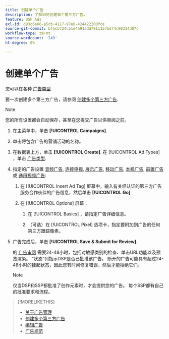 ```yaml
---
title: 创建单个广告
description: 了解如何创建单个第三方广告。
feature: DSP Ads
exl-id: d93c6a66-a5cb-4117-97e8-424422200fce
source-git-commit: bf5cb724c51e4a91add7911157bd74c90314d07c
workflow-type: tm+mt
source-wordcount: '249'
ht-degree: 0%

---
```


# 创建单个广告

您可以在各种 [广告类型](ad-about.md#ad-types).

要一次创建多个第三方广告，请参阅 [创建多个第三方广告](ad-create-multiple.md).

>[!NOTE]
>
>您的所有设置都会自动保存，甚至在您提交广告以供审阅之前。

1. 在主菜单中，单击 **[!UICONTROL Campaigns]**.

1. 单击将包含广告的营销活动的名称。

1. 在数据表上方，单击 **[!UICONTROL Create]**. 在 [!UICONTROL Ad Types] ，单击 [广告类型](ad-about.md#ad-types).

1. 指定的广告设置 [音频广告](ad-settings-audio.md), [连接电视](ad-settings-connected-tv.md), [展示广告](ad-settings-display.md), [移动广告](ad-settings-mobile.md), [本机广告](ad-settings-native.md), [前置广告](ad-settings-pre-roll.md) 或 [通用视频广告](ad-settings-universal-video.md):

   1. 在 [!UICONTROL Insert Ad Tag] 屏幕中，输入有关经认证的第三方广告服务合作伙伴的广告信息，然后单击 **[!UICONTROL Go]**.

   1. 在 [!UICONTROL Options] 屏幕：

      1. 在 [!UICONTROL Basics] ，请指定广告详细信息。

      1. （可选）在 [!UICONTROL Pixel] 选项卡，指定要附加到广告的任何第三方跟踪像素。

1. 广告完成后，单击 **[!UICONTROL Save & Submit for Review]**.

   的 [广告审阅](ad-about.md) 需要24-48小时，包括对敏感类别的检查、单击URL功能以及预览渲染。 “状态”列指示DSP是否已批准该广告。 断开的广告可能具有超过24-48小时的挂起状态，因此您有时间修复错误，然后才能拒绝它们。

   >[!NOTE]
   >
   >仅当DSP和SSP都批准了创作元素时，才会提供您的广告。 每个SSP都有自己的批准要求和流程。

>[!MORELIKETHIS]
>
>* [关于广告管理](ad-about.md)
>* [创建多个第三方广告](ad-create-multiple.md)
>* [编辑广告](ad-edit.md)
>* [广告规范](ad-specs.md)

